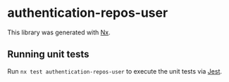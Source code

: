 # authentication-repos-user

This library was generated with [Nx](https://nx.dev).

## Running unit tests

Run `nx test authentication-repos-user` to execute the unit tests via [Jest](https://jestjs.io).
